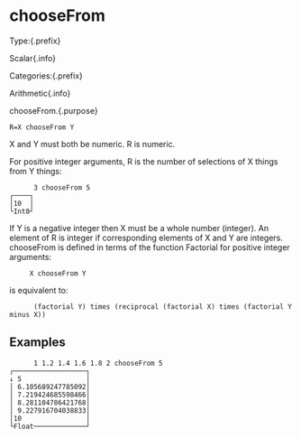 # chooseFrom

Type:{.prefix}

Scalar{.info}

Categories:{.prefix}

Arithmetic{.info}

chooseFrom.{.purpose}

~~~
R=X chooseFrom Y
~~~

X and Y must both be numeric. R is numeric.

For positive integer arguments, R is the number of selections of X things from Y things:

~~~
      3 chooseFrom 5
┌────┐
│10  │
└Int8┘
~~~

If Y is a negative integer then X must be a whole number (integer). An element of R is integer if
corresponding elements of X and Y are integers. chooseFrom is defined in terms of the function
Factorial for positive integer arguments:

~~~
     X chooseFrom Y
~~~

is equivalent to:

~~~
      (factorial Y) times (reciprocal (factorial X) times (factorial Y minus X))
~~~

## Examples

~~~
      1 1.2 1.4 1.6 1.8 2 chooseFrom 5
┌──────────────────┐
↓ 5                │
│ 6.105689247785092│
│ 7.219424685598466│
│ 8.281104786421768│
│ 9.227916704038833│
│10                │
└Float─────────────┘
~~~


